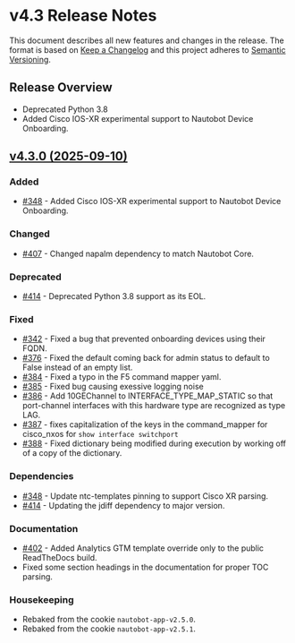 
# v4.3 Release Notes

This document describes all new features and changes in the release. The format is based on [Keep a Changelog](https://keepachangelog.com/en/1.0.0/) and this project adheres to [Semantic Versioning](https://semver.org/spec/v2.0.0.html).

## Release Overview

- Deprecated Python 3.8
- Added Cisco IOS-XR experimental support to Nautobot Device Onboarding.

## [v4.3.0 (2025-09-10)](https://github.com/nautobot/nautobot-app-device-onboarding/releases/tag/v4.3.0)

### Added

- [#348](https://github.com/nautobot/nautobot-app-device-onboarding/issues/348) - Added Cisco IOS-XR experimental support to Nautobot Device Onboarding.

### Changed

- [#407](https://github.com/nautobot/nautobot-app-device-onboarding/issues/407) - Changed napalm dependency to match Nautobot Core.

### Deprecated

- [#414](https://github.com/nautobot/nautobot-app-device-onboarding/issues/414) - Deprecated Python 3.8 support as its EOL.

### Fixed

- [#342](https://github.com/nautobot/nautobot-app-device-onboarding/issues/342) - Fixed a bug that prevented onboarding devices using their FQDN.
- [#376](https://github.com/nautobot/nautobot-app-device-onboarding/issues/376) - Fixed the default coming back for admin status to default to False instead of an empty list.
- [#384](https://github.com/nautobot/nautobot-app-device-onboarding/issues/384) - Fixed a typo in the F5 command mapper yaml.
- [#385](https://github.com/nautobot/nautobot-app-device-onboarding/issues/385) - Fixed bug causing exessive logging noise
- [#386](https://github.com/nautobot/nautobot-app-device-onboarding/issues/386) - Add 10GEChannel to INTERFACE_TYPE_MAP_STATIC so that port-channel interfaces with this hardware type are recognized as type LAG.
- [#387](https://github.com/nautobot/nautobot-app-device-onboarding/issues/387) - fixes capitalization of the keys in the command_mapper for cisco_nxos for `show interface switchport`
- [#388](https://github.com/nautobot/nautobot-app-device-onboarding/issues/388) - Fixed dictionary being modified during execution by working off of a copy of the dictionary.

### Dependencies

- [#348](https://github.com/nautobot/nautobot-app-device-onboarding/issues/348) - Update ntc-templates pinning to support Cisco XR parsing.
- [#414](https://github.com/nautobot/nautobot-app-device-onboarding/issues/414) - Updating the jdiff dependency to major version.

### Documentation

- [#402](https://github.com/nautobot/nautobot-app-device-onboarding/issues/402) - Added Analytics GTM template override only to the public ReadTheDocs build.
- Fixed some section headings in the documentation for proper TOC parsing.

### Housekeeping

- Rebaked from the cookie `nautobot-app-v2.5.0`.
- Rebaked from the cookie `nautobot-app-v2.5.1`.
